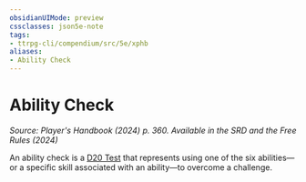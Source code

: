 ```yaml
---
obsidianUIMode: preview
cssclasses: json5e-note
tags:
- ttrpg-cli/compendium/src/5e/xphb
aliases:
- Ability Check
---
```

# Ability Check
*Source: Player's Handbook (2024) p. 360. Available in the <span title='Systems Reference Document (5.2)'>SRD</span> and the Free Rules (2024)* 

An ability check is a [D20 Test](Інструменти%20ДМ/CLI/rules/variant-rules/d20-test-xphb.md) that represents using one of the six abilities—or a specific skill associated with an ability—to overcome a challenge.